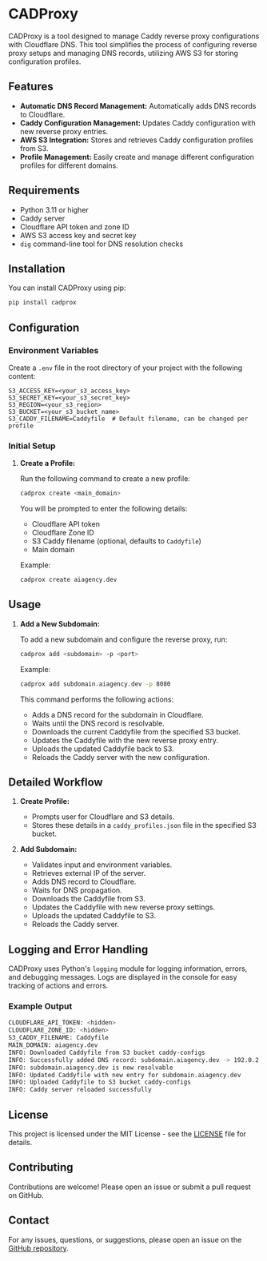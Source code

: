 # CADProxy

CADProxy is a tool designed to manage Caddy reverse proxy configurations with Cloudflare DNS. This tool simplifies the process of configuring reverse proxy setups and managing DNS records, utilizing AWS S3 for storing configuration profiles.

## Features

- **Automatic DNS Record Management:** Automatically adds DNS records to Cloudflare.
- **Caddy Configuration Management:** Updates Caddy configuration with new reverse proxy entries.
- **AWS S3 Integration:** Stores and retrieves Caddy configuration profiles from S3.
- **Profile Management:** Easily create and manage different configuration profiles for different domains.

## Requirements

- Python 3.11 or higher
- Caddy server
- Cloudflare API token and zone ID
- AWS S3 access key and secret key
- `dig` command-line tool for DNS resolution checks

## Installation

You can install CADProxy using pip:

```bash
pip install cadprox
```

## Configuration

### Environment Variables

Create a `.env` file in the root directory of your project with the following content:

```
S3_ACCESS_KEY=<your_s3_access_key>
S3_SECRET_KEY=<your_s3_secret_key>
S3_REGION=<your_s3_region>
S3_BUCKET=<your_s3_bucket_name>
S3_CADDY_FILENAME=Caddyfile  # Default filename, can be changed per profile
```

### Initial Setup

1. **Create a Profile:**

   Run the following command to create a new profile:

   ```bash
   cadprox create <main_domain>
   ```

   You will be prompted to enter the following details:
   - Cloudflare API token
   - Cloudflare Zone ID
   - S3 Caddy filename (optional, defaults to `Caddyfile`)
   - Main domain

   Example:

   ```bash
   cadprox create aiagency.dev
   ```

## Usage

1. **Add a New Subdomain:**

   To add a new subdomain and configure the reverse proxy, run:

   ```bash
   cadprox add <subdomain> -p <port>
   ```

   Example:

   ```bash
   cadprox add subdomain.aiagency.dev -p 8080
   ```

   This command performs the following actions:
   - Adds a DNS record for the subdomain in Cloudflare.
   - Waits until the DNS record is resolvable.
   - Downloads the current Caddyfile from the specified S3 bucket.
   - Updates the Caddyfile with the new reverse proxy entry.
   - Uploads the updated Caddyfile back to S3.
   - Reloads the Caddy server with the new configuration.

## Detailed Workflow

1. **Create Profile:**

   - Prompts user for Cloudflare and S3 details.
   - Stores these details in a `caddy_profiles.json` file in the specified S3 bucket.

2. **Add Subdomain:**

   - Validates input and environment variables.
   - Retrieves external IP of the server.
   - Adds DNS record to Cloudflare.
   - Waits for DNS propagation.
   - Downloads the Caddyfile from S3.
   - Updates the Caddyfile with new reverse proxy settings.
   - Uploads the updated Caddyfile to S3.
   - Reloads the Caddy server.

## Logging and Error Handling

CADProxy uses Python's `logging` module for logging information, errors, and debugging messages. Logs are displayed in the console for easy tracking of actions and errors.

### Example Output

```bash
CLOUDFLARE_API_TOKEN: <hidden>
CLOUDFLARE_ZONE_ID: <hidden>
S3_CADDY_FILENAME: Caddyfile
MAIN_DOMAIN: aiagency.dev
INFO: Downloaded Caddyfile from S3 bucket caddy-configs
INFO: Successfully added DNS record: subdomain.aiagency.dev -> 192.0.2.1
INFO: subdomain.aiagency.dev is now resolvable
INFO: Updated Caddyfile with new entry for subdomain.aiagency.dev
INFO: Uploaded Caddyfile to S3 bucket caddy-configs
INFO: Caddy server reloaded successfully
```

## License

This project is licensed under the MIT License - see the [LICENSE](LICENSE) file for details.

## Contributing

Contributions are welcome! Please open an issue or submit a pull request on GitHub.

## Contact

For any issues, questions, or suggestions, please open an issue on the [GitHub repository](https://github.com/yourusername/cadprox).

